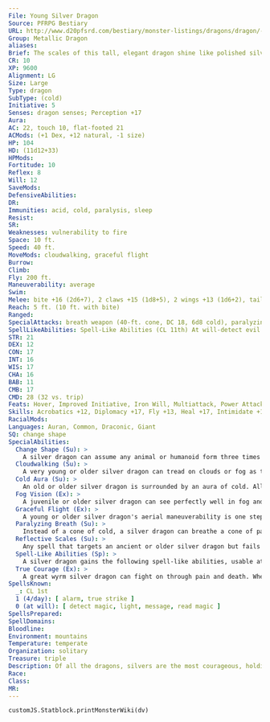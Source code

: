 ```yaml
---
File: Young Silver Dragon
Source: PFRPG Bestiary
URL: http://www.d20pfsrd.com/bestiary/monster-listings/dragons/dragon/-metallic-silver/young-silver-dragon
Group: Metallic Dragon
aliases: 
Brief: The scales of this tall, elegant dragon shine like polished silver, and its tail has a feathered appearance.
CR: 10
XP: 9600
Alignment: LG
Size: Large
Type: dragon
SubType: (cold)
Initiative: 5
Senses: dragon senses; Perception +17
Aura: 
AC: 22, touch 10, flat-footed 21
ACMods: (+1 Dex, +12 natural, -1 size)
HP: 104
HD: (11d12+33)
HPMods: 
Fortitude: 10
Reflex: 8
Will: 12
SaveMods: 
DefensiveAbilities: 
DR: 
Immunities: acid, cold, paralysis, sleep
Resist: 
SR: 
Weaknesses: vulnerability to fire
Space: 10 ft.
Speed: 40 ft.
MoveMods: cloudwalking, graceful flight
Burrow: 
Climb: 
Fly: 200 ft.
Maneuverability: average
Swim: 
Melee: bite +16 (2d6+7), 2 claws +15 (1d8+5), 2 wings +13 (1d6+2), tail +13 (1d8+7)
Reach: 5 ft. (10 ft. with bite)
Ranged: 
SpecialAttacks: breath weapon (40-ft. cone, DC 18, 6d8 cold), paralyzing breath
SpellLikeAbilities: Spell-Like Abilities (CL 11th) At will-detect evil
STR: 21
DEX: 12
CON: 17
INT: 16
WIS: 17
CHA: 16
BAB: 11
CMB: 17
CMD: 28 (32 vs. trip)
Feats: Hover, Improved Initiative, Iron Will, Multiattack, Power Attack, Weapon Focus (bite)
Skills: Acrobatics +12, Diplomacy +17, Fly +13, Heal +17, Intimidate +17, Knowledge (local) +17, Perception +17, Sense Motive +17, Spellcraft +17
RacialMods: 
Languages: Auran, Common, Draconic, Giant
SQ: change shape
SpecialAbilities:
  Change Shape (Su): >
    A silver dragon can assume any animal or humanoid form three times per day as if using polymorph.
  Cloudwalking (Su): >
    A very young or older silver dragon can tread on clouds or fog as though on solid ground.
  Cold Aura (Su): >
    An old or older silver dragon is surrounded by an aura of cold. All creatures within 5 feet of the dragon take 1d6 points of cold damage at the beginning of the dragon's turn. An ancient dragon's aura extends to 10 feet. A great wyrm's aura damage increases to 2d6. A silver dragon can suppress or activate this aura at will as a free action.
  Fog Vision (Ex): >
    A juvenile or older silver dragon can see perfectly well in fog and clouds.
  Graceful Flight (Ex): >
    A young or older silver dragon's aerial maneuverability is one step better than normal.
  Paralyzing Breath (Su): >
    Instead of a cone of cold, a silver dragon can breathe a cone of paralyzing gas. Creatures within the cone must succeed on a Fortitude save or be paralyzed for 1d6 rounds plus 1 round per age category of the dragon.
  Reflective Scales (Su): >
    Any spell that targets an ancient or older silver dragon but fails to penetrate the silver dragon's spell resistance might be reflected. If the caster level check to penetrate the dragon's spell resistance is failed by 5 or more, the spell is reflected. If the check fails by 4 or less, the spell is merely wasted. This otherwise functions as spell turning.
  Spell-Like Abilities (Sp): >
    A silver dragon gains the following spell-like abilities, usable at will upon reaching the listed age category. Very young-detect evil; Juvenile-feather fall; Adult-fog cloud; Old-control winds; Ancient-control weather; Great wyrm-reverse gravity.
  True Courage (Ex): >
    A great wyrm silver dragon can fight on through pain and death. When reduced to below 0 hit points, it remains conscious, automatically stabilizes, and can continue to act (although it is staggered). If it takes damage or is the target of a spell that causes its death, it remains alive for 1 round and can act normally (it is not staggered for this final round). Age Category S pecial Abilities L evel* Wyrmling Change shape, cold subtype, - immune to acid, paralyzing breath Very young Cloudwalking, detect evil - Young Graceful flight 1st Juvenile Fog vision, feather fall 3rd Young adult DR 5/magic, spell resistance 5th Adult Frightful presence, fog cloud 7th Mature adult DR 10/magic 9th Old Cold aura, control winds 11th Very old DR 15/magic 13th Ancient Reflective scales, control weather 15th Wyrm DR 20/magic 17th Great wyrm True courage, reverse gravity 19th * A silver dragon can cast cleric spells as arcane spells.
SpellsKnown:
  _: CL 1st
  1 (4/day): [ alarm, true strike ]
  0 (at will): [ detect magic, light, message, read magic ]
SpellsPrepared: 
SpellDomains: 
Bloodline: 
Environment: mountains
Temperature: temperate
Organization: solitary
Treasure: triple
Description: Of all the dragons, silvers are the most courageous, holding themselves to a chivalrous code to help the weak, defeat evil, and behave in an honorable manner.
Race: 
Class: 
MR: 
---
```

```dataviewjs
customJS.Statblock.printMonsterWiki(dv)
```
